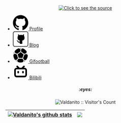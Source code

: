 <div align="center">
 <a class="link" href="
https://cdn.jsdelivr.net/gh/Valdanitooooo/Valdanitooooo/header.svg">
  <img class="image" src="header.svg" alt="Click to see the source">
 </a>
</div>
<ul>
    <li>
        <a href="https://github.com/Valdanitooooo" target="_blank">
            <svg height="48" aria-hidden="true" viewBox="0 0 16 16" version="1.1" width="48"
                data-view-component="true" class="octicon octicon-mark-github v-align-middle color-fg-default">
                <path
                    d="M8 0c4.42 0 8 3.58 8 8a8.013 8.013 0 0 1-5.45 7.59c-.4.08-.55-.17-.55-.38 0-.27.01-1.13.01-2.2 0-.75-.25-1.23-.54-1.48 1.78-.2 3.65-.88 3.65-3.95 0-.88-.31-1.59-.82-2.15.08-.2.36-1.02-.08-2.12 0 0-.67-.22-2.2.82-.64-.18-1.32-.27-2-.27-.68 0-1.36.09-2 .27-1.53-1.03-2.2-.82-2.2-.82-.44 1.1-.16 1.92-.08 2.12-.51.56-.82 1.28-.82 2.15 0 3.06 1.86 3.75 3.64 3.95-.23.2-.44.55-.51 1.07-.46.21-1.61.55-2.33-.66-.15-.24-.6-.83-1.23-.82-.67.01-.27.38.01.53.34.19.73.9.82 1.13.16.45.68 1.31 2.69.94 0 .67.01 1.3.01 1.49 0 .21-.15.45-.55.38A7.995 7.995 0 0 1 0 8c0-4.42 3.58-8 8-8Z">
                </path>
            </svg>
            <span class="icon-name">Profile</span>
        </a>
    </li>
    <li>
        <a href="https://github.com/Valdanitooooo/knowledge-hub/discussions" target="_blank">
            <svg xmlns="http://www.w3.org/2000/svg" viewBox="0 0 32 32" width="48" height="48" version="1.1"
                aria-hidden="true">
                <g>
                    <path
                        d="M28 1c1.654 0 3 1.346 3 3v24c0 1.654-1.346 3-3 3H4c-1.654 0-3-1.346-3-3V4c0-1.654 1.346-3 3-3h24m0-1H4C1.8 0 0 1.8 0 4v24c0 2.2 1.8 4 4 4h24c2.2 0 4-1.8 4-4V4c0-2.2-1.8-4-4-4z">
                    </path>
                    <path
                        d="M19.613 25.958h-5.309s.007-1.575 0-2.656c-3.633.782-4.647-1.992-4.647-1.992-.664-1.328-1.328-1.992-1.328-1.992-1.328-.789 0-.664 0-.664 1.328 0 1.992 1.328 1.992 1.328 1.165 1.978 3.238 1.66 3.983 1.328 0-.664.291-1.668.664-1.992-2.9-.327-5.314-1.992-5.314-5.311s.667-3.983 1.33-4.647c-.134-.327-.69-1.537.021-3.319 0 0 1.305 0 2.632 1.992.658-.658 2.656-.664 3.32-.664.663 0 2.661.006 3.318.664 1.328-1.992 2.636-1.992 2.636-1.992.71 1.783.155 2.992.02 3.319.664.664 1.328 1.328 1.328 4.647s-2.411 4.984-5.311 5.311c.374.324.664 1.467.664 1.992l.001 4.648z">
                    </path>
                </g>
            </svg>
            <span class="icon-name">Blog</span>
        </a>
    </li>
    <li>
        <a href="https://valdanito.cn/gifootball/" target="_blank">
            <svg class="icon" viewBox="0 0 1024 1024" version="1.1" xmlns="http://www.w3.org/2000/svg"
                width="48" height="48">
                <path
                    d="M524.8 70.4L576 38.4c-19.2 0-32-6.4-51.2-6.4h-51.2l51.2 38.4zM147.2 358.4l134.4 51.2 217.6-147.2 6.4-147.2L409.6 44.8c-121.6 25.6-230.4 102.4-300.8 204.8l38.4 108.8zM518.4 300.8L313.6 441.6 384 684.8l249.6 6.4 83.2-236.8zM544 115.2v147.2l204.8 153.6 140.8-44.8 38.4-102.4c-64-108.8-166.4-185.6-288-224L544 115.2zM96 364.8l-19.2-57.6c-12.8 25.6-25.6 57.6-32 89.6l51.2-32zM953.6 403.2l-6.4-44.8-12.8 32zM819.2 876.8h-64l-19.2 57.6c32-12.8 57.6-32 83.2-57.6zM902.4 422.4l-134.4 38.4-89.6 249.6 83.2 121.6h108.8c76.8-83.2 121.6-192 121.6-307.2v-32l-89.6-70.4zM249.6 812.8L339.2 704 262.4 454.4l-140.8-51.2-89.6 64v38.4c-6.4 115.2 38.4 224 102.4 313.6l115.2-6.4zM179.2 857.6c25.6 25.6 51.2 44.8 76.8 57.6l-19.2-57.6h-57.6zM716.8 851.2L640 742.4l-268.8-6.4-89.6 115.2 38.4 102.4c57.6 25.6 115.2 38.4 179.2 38.4 64 0 121.6-6.4 179.2-32l38.4-108.8z"
                    fill="#000000"></path>
            </svg>
            <span class="icon-name">Gifootball</span>
        </a>
    </li>
    <li>
        <a href="https://space.bilibili.com/662844951" target="_blank">
            <svg width="48" height="48" viewBox="0 0 24 24" version="1.1" xmlns="http://www.w3.org/2000/svg"
                fill="#000000">
                <g id="SVGRepo_bgCarrier" stroke-width="0"></g>
                <g id="SVGRepo_tracerCarrier" stroke-linecap="round" stroke-linejoin="round"></g>
                <g id="SVGRepo_iconCarrier">
                    <g>
                        <path fill="none" d="M0 0h24v24H0z"></path>
                        <path
                            d="M18.223 3.086a1.25 1.25 0 0 1 0 1.768L17.08 5.996h1.17A3.75 3.75 0 0 1 22 9.747v7.5a3.75 3.75 0 0 1-3.75 3.75H5.75A3.75 3.75 0 0 1 2 17.247v-7.5a3.75 3.75 0 0 1 3.75-3.75h1.166L5.775 4.855a1.25 1.25 0 1 1 1.767-1.768l2.652 2.652c.079.079.145.165.198.257h3.213c.053-.092.12-.18.199-.258l2.651-2.652a1.25 1.25 0 0 1 1.768 0zm.027 5.42H5.75a1.25 1.25 0 0 0-1.247 1.157l-.003.094v7.5c0 .659.51 1.199 1.157 1.246l.093.004h12.5a1.25 1.25 0 0 0 1.247-1.157l.003-.093v-7.5c0-.69-.56-1.25-1.25-1.25zm-10 2.5c.69 0 1.25.56 1.25 1.25v1.25a1.25 1.25 0 1 1-2.5 0v-1.25c0-.69.56-1.25 1.25-1.25zm7.5 0c.69 0 1.25.56 1.25 1.25v1.25a1.25 1.25 0 1 1-2.5 0v-1.25c0-.69.56-1.25 1.25-1.25z">
                        </path>
                    </g>
                </g>
            </svg>
            <span class="icon-name">Bilibili</span>
        </a>
    </li>
</ul>

<h5 align="center">:eyes:</h5>
<p align="center"><img src="https://profile-counter.glitch.me/{Valdanitooooo}/count.svg" alt="Valdanito :: Visitor's Count" /></p>


| <a href="https://github.com/anuraghazra/github-readme-stats"><img align="center" src="https://github-readme-stats.vercel.app/api?username=Valdanitooooo&theme=transparent&show_icons=true&include_all_commits=true&count_private=true&hide_border=true&line_height=20&bg_color=00000000" alt="Valdanito's github stats" /></a> | <a href="https://github.com/anuraghazra/github-readme-stats"><img align="center" src="https://github-readme-stats.vercel.app/api/top-langs/?username=Valdanitooooo&theme=transparent&layout=compact&hide_border=true&bg_color=00000000"/></a> |
| ------------- | ------------- |


<!--
**Valdanitooooo/Valdanitooooo** is a ✨ _special_ ✨ repository because its `README.md` (this file) appears on your GitHub profile.

Here are some ideas to get you started:

- 🔭 I’m currently working on ...
- 🌱 I’m currently learning ...
- 👯 I’m looking to collaborate on ...
- 🤔 I’m looking for help with ...
- 💬 Ask me about ...
- 📫 How to reach me: ...
- 😄 Pronouns: ...
- ⚡ Fun fact: ...
-->
